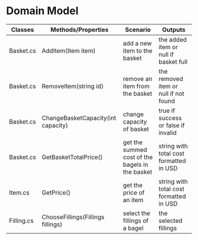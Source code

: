 # Domain Model


| Classes         | Methods/Properties                                 | Scenario                                                                     | Outputs                                  |
|-----------------|----------------------------------------------------|------------------------------------------------------------------------------|-------------------------------------------
|Basket.cs        |AddItem(Item item)                                  |add a new item to the basket                                                  |the added item or null if basket full     |
|Basket.cs        |RemoveItem(string id)                               |remove an item from the basket                                                |the removed item  or null if not found    |
|Basket.cs        |ChangeBasketCapacity(int capacity)                  |change capacity of basket                                                     |true if success or false if invalid       |
|Basket.cs        |GetBasketTotalPrice()                               |get the summed cost of the bagels in the basket                               |string with total cost formatted in USD   |
|Item.cs          |GetPrice()                                          |get the price of an item                                                      |string with total cost formatted in USD   |
|Filling.cs       |ChooseFillings(Fillings fillings)                   |select the fillings of a bagel                                                |the selected fillings                     |

